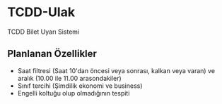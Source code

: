 # TCDD-Ulak
TCDD Bilet Uyarı Sistemi

## Planlanan Özellikler
- Saat filtresi (Saat 10'dan öncesi veya sonrası, kalkan veya varan) ve aralık (10.00 ile 11.00 arasondakiler)
- Sınıf tercihi (Şimdilik ekonomi ve business)
- Engelli koltuğu olup olmadığının tespiti